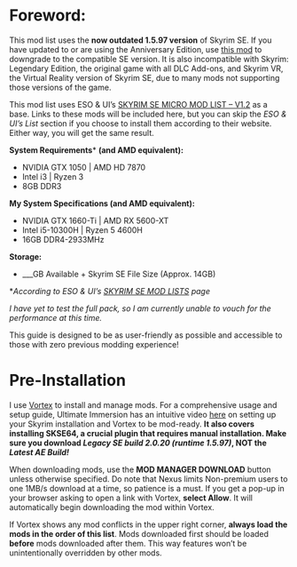 # Foreword:
This mod list uses the **now outdated 1.5.97 version** of Skyrim SE. If you have updated to or are using the Anniversary Edition, use [this mod](https://www.nexusmods.com/skyrimspecialedition/mods/57618) to downgrade to the compatible SE version. It is also incompatible with Skyrim: Legendary Edition, the original game with all DLC Add-ons, and Skyrim VR, the Virtual Reality version of Skyrim SE, due to many mods not supporting those versions of the game.

This mod list uses ESO & UI’s [SKYRIM SE MICRO MOD LIST – V1.2](https://eso-ui.com/skyrim-se-micro-list/) as a base. Links to these mods will be included here, but you can skip the *ESO & UI’s List* section if you choose to install them according to their website. Either way, you will get the same result.

**System Requirements*** **(and AMD equivalent):**
- NVIDIA GTX 1050 \| AMD HD 7870
- Intel i3 \| Ryzen 3
- 8GB DDR3

**My System Specifications (and AMD equivalent):**
- NVIDIA GTX 1660-Ti \| AMD RX 5600-XT
- Intel i5-10300H \| Ryzen 5 4600H
- 16GB DDR4-2933MHz

**Storage:**
- ___GB Available + Skyrim SE File Size (Approx. 14GB)

**According to ESO & UI’s [SKYRIM SE MOD LISTS](https://eso-ui.com/skyrim-se/) page*

*I have yet to test the full pack, so I am currently unable to vouch for the performance at this time.*

This guide is designed to be as user-friendly as possible and accessible to those with zero previous modding experience!

# Pre-Installation
I use [Vortex](https://www.nexusmods.com/about/vortex/) to install and manage mods. For a comprehensive usage and setup guide, Ultimate Immersion has an intuitive video [here](https://www.youtube.com/watch?v=EyDtcYuDd9w) on setting up your Skyrim installation and Vortex to be mod-ready. **It also covers installing SKSE64, a crucial plugin that requires manual installation. Make sure you download *Legacy SE build 2.0.20 (runtime 1.5.97)*, NOT the *Latest AE Build!***

When downloading mods, use the **MOD MANAGER DOWNLOAD** button unless otherwise specified. Do note that Nexus limits Non-premium users to one 1MB/s download at a time, so patience is a must. If you get a pop-up in your browser asking to open a link with Vortex, **select Allow**. It will automatically begin downloading the mod within Vortex.

If Vortex shows any mod conflicts in the upper right corner, **always load the mods in the order of this list**. Mods downloaded first should be loaded **before** mods downloaded after them. This way features won’t be unintentionally overridden by other mods.
